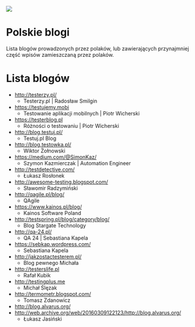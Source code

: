 [![](https://img.shields.io/badge/Facebook-%23TestowanieOprogramowania-blue.svg)](https://www.facebook.com/groups/TestowanieOprogramowania/)


# Polskie blogi

Lista blogów prowadzonych przez polaków, lub zawierających przynajmniej część wpisów zamieszczaną przez polaków.

# Lista blogów

* http://testerzy.pl/
   * Testerzy.pl | Radosław Smilgin
* https://testujemy.mobi
   * Testowanie aplikacji mobilnych | Piotr Wicherski
* https://testerblog.pl
   * Różności o testowaniu | Piotr Wicherski
* http://blog.testuj.pl/
   * Testuj.pl Blog
* http://blog.testowka.pl/
   * Wiktor Żołnowski
* https://medium.com/@SimonKaz/
   * Szymon Kazmierczak | Automation Engineer
* http://testdetective.com/
   * Łukasz Rosłonek
* http://awesome-testing.blogspot.com/
   * Sławomir Radzymiński
* http://qagile.pl/blog/
   * QAgile
* https://www.kainos.pl/blog/
   * Kainos Software Poland
* http://testspring.pl/blog/category/blog/
   * Blog Stargate Technology
* http://qa-24.pl/
   * QA 24 | Sebastiana Kapela
* https://sebkap.wordpress.com/
   * Sebastiana Kapela
* http://jakzostactesterem.pl/
   * Blog pewnego Michała
* http://testerslife.pl
   * Rafał Kubik
* http://testingplus.me
   * Michał Ślęzak
* http://termometr.blogspot.com/
   * Tomasz Zdanowicz
* http://blog.alvarus.org/
* http://web.archive.org/web/20160309122123/http://blog.alvarus.org/
   * Łukasz Jasiński
